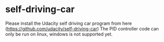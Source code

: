 # self-driving-car
Please install the Udacity self driving car program from here (https://github.com/udacity/self-driving-car)
The PID controller code can only be run on linux, windows is not supported yet.
